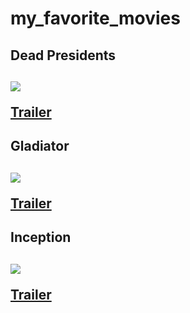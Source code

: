 <h1> my_favorite_movies </h1>

 <h2> Dead Presidents<h2>

<image src="https://upload.wikimedia.org/wikipedia/en/thumb/5/5e/Dead_presidents.jpg/220px-Dead_presidents.jpg">


  <a href="https://youtu.be/P5ieIbInFpg">Trailer</a>

   <h2> Gladiator <h2>

   <image src="https://th.bing.com/th/id/OIP.jEqXyMXGhKL_bgJbYmVHogHaLH?w=195&h=293&c=7&r=0&o=5&dpr=1.5&pid=1.7">
   

   <a href="https://youtu.be/P5ieIbInFpg">Trailer</a>

   <h2> Inception <h2>

 <image src="https://m.media-amazon.com/images/M/MV5BMTM0MjUzNjkwMl5BMl5BanBnXkFtZTcwNjY0OTk1Mw@@._V1_.jpg">


   <a href="https://youtu.be/fTRnWXXDcL4">Trailer</a>










